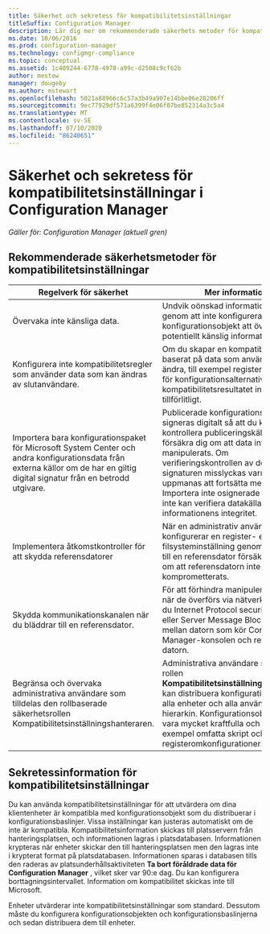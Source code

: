 ```yaml
---
title: Säkerhet och sekretess för kompatibilitetsinställningar
titleSuffix: Configuration Manager
description: Lär dig mer om rekommenderade säkerhets metoder för kompatibilitetsinställningar i Configuration Manager.
ms.date: 10/06/2016
ms.prod: configuration-manager
ms.technology: configmgr-compliance
ms.topic: conceptual
ms.assetid: 1c409244-6778-4970-a99c-d2508c9cf62b
author: mestew
manager: dougeby
ms.author: mstewart
ms.openlocfilehash: 5021a88966c6c57a3b49a907e14bbe06e28286ff
ms.sourcegitcommit: 9ec77929df571a6399f4e06f07be852314a3c5a4
ms.translationtype: MT
ms.contentlocale: sv-SE
ms.lasthandoff: 07/10/2020
ms.locfileid: "86240651"
---
```

# <a name="security-and-privacy-for-compliance-settings-in-configuration-manager"></a>Säkerhet och sekretess för kompatibilitetsinställningar i Configuration Manager

*Gäller för: Configuration Manager (aktuell gren)*


## <a name="security-best-practices-for-compliance-settings"></a>Rekommenderade säkerhetsmetoder för kompatibilitetsinställningar  

|Regelverk för säkerhet|Mer information|  
|----------------------------|----------------------|  
|Övervaka inte känsliga data.|Undvik oönskad informationsspridning genom att inte konfigurera konfigurationsobjekt att övervaka potentiellt känslig information.|  
|Konfigurera inte kompatibilitetsregler som använder data som kan ändras av slutanvändare.|Om du skapar en kompatibilitetsregel baserat på data som användarna kan ändra, till exempel registerinställningar för konfigurationsalternativ, blir kompatibilitetsresultatet inte tillförlitligt.|  
|Importera bara konfigurationspaket för Microsoft System Center och andra konfigurationsdata från externa källor om de har en giltig digital signatur från en betrodd utgivare.|Publicerade konfigurationsdata kan signeras digitalt så att du kan kontrollera publiceringskällan och försäkra dig om att data inte har manipulerats. Om verifieringskontrollen av den digitala signaturen misslyckas varnas du och uppmanas att fortsätta med importen. Importera inte osignerade data om du inte kan verifiera datakällan och informationens integritet.|  
|Implementera åtkomstkontroller för att skydda referensdatorer|När en administrativ användare konfigurerar en register- eller filsysteminställning genom att navigera till en referensdator försäkrar du dig om att referensdatorn inte har komprometterats.|  
|Skydda kommunikationskanalen när du bläddrar till en referensdator.|För att förhindra manipulering av data när de överförs via nätverket använder du Internet Protocol security (IPsec) eller Server Message Block (SMB) mellan datorn som kör Configuration Manager-konsolen och referens datorn.|  
|Begränsa och övervaka administrativa användare som tilldelas den rollbaserade säkerhetsrollen Kompatibilitetsinställningshanteraren.|Administrativa användare som tilldelas rollen **Kompatibilitetsinställningshanteraren** kan distribuera konfigurationsobjekt till alla enheter och alla användare i hierarkin. Konfigurationsobjekt kan vara mycket kraftfulla och kan till exempel omfatta skript och registeromkonfigurationer.|  

## <a name="privacy-information-for-compliance-settings"></a>Sekretessinformation för kompatibilitetsinställningar  
 Du kan använda kompatibilitetsinställningar för att utvärdera om dina klientenheter är kompatibla med konfigurationsobjekt som du distribuerar i konfigurationsbaslinjer. Vissa inställningar kan justeras automatiskt om de inte är kompatibla. Kompatibilitetsinformation skickas till platsservern från hanteringsplatsen, och informationen lagras i platsdatabasen. Informationen krypteras när enheter skickar den till hanteringsplatsen men den lagras inte i krypterat format på platsdatabasen. Informationen sparas i databasen tills den raderas av platsunderhållsaktiviteten **Ta bort föråldrade data för Configuration Manager** , vilket sker var 90:e dag. Du kan konfigurera borttagningsintervallet. Information om kompatibilitet skickas inte till Microsoft.  

 Enheter utvärderar inte kompatibilitetsinställningar som standard. Dessutom måste du konfigurera konfigurationsobjekten och konfigurationsbaslinjerna och sedan distribuera dem till enheter.  
